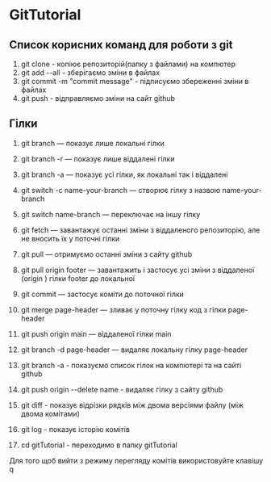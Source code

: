 # GitTutorial

## Список корисних команд для роботи з git

1. git clone - копіює репозиторій(папку з файлами) на компютер
2. git add --all - зберігаємо зміни в файлах
3. git commit -m "commit message" - підписуємо збереженні зміни в файлах
4. git push - відправляємо зміни на сайт github


## Гілки

1. git branch — показує лише локальні гілки
2. git branch -r — показує лише віддалені гілки
3. git branch -a — показує усі гілки, як локальні так і віддалені


4. git switch -c name-your-branch —  створює гілку з назвою name-your-branch
5. git switch name-branch — переключає на іншу гілку
6. git fetch — завантажує останні зміни з віддаленого репозиторію, але не вносить їх у поточні гілки
7. git pull — отримуємо останні зміни з сайту github
8. git pull origin footer — завантажить і застосує усі зміни з віддаленої (origin ) гілки footer до локальної
9. git commit — застосує коміти до поточної гілки
10. git merge page-header — зливає у поточну гілку код з гілки page-header
11. git push origin main — віддаленої гілки main
12. git branch -d page-header — видаляє локальну гілку page-header
13. git branch -a - показуємо список гілок на компютері та на сайті github
14. git push origin --delete name - видаляє гілку з сайту github
15. git diff - показує відрізки рядків між двома версіями файлу (між двома комітами)
16. git log - показує історію комітів
17. cd gitTutorial - переходимо в папку gitTutorial

Для того щоб вийти з режиму перегляду комітів використовуйте клавішу q 

